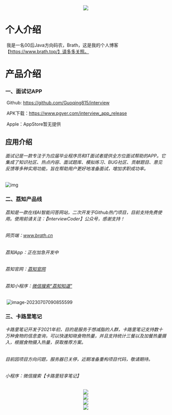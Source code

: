 <div align="center"> <img src="https://readme-typing-svg.herokuapp.com/?lines=为了更好的你，也为了更好的世界.&center=true&font=Roboto&size=27" /></div>

# 个人介绍

​		我是一名00后Java方向码农，Brath，这是我的个人博客【https://www.brath.top/】请多多关照。

# 产品介绍

### 	一、面试记APP

​			Github: https://github.com/Guoqing815/interview

​			APK下载：https://www.pgyer.com/interview_app_release

​			Apple：AppStore暂无提供

## 应用介绍

######  			面试记是一款专注于为应届毕业程序员和IT面试者提供全方位面试帮助的APP。它集成了知识社区、热点内容、面试题库、模拟练习、BUG社区、贡献题目、意见反馈等多种实用功能，旨在帮助用户更好地准备面试，增加求职成功率。

![img](https://cdn-app-screenshot.pgyer.com/3/b/7/f/5/3b7f592e5961621bfdcf4045ad8ce6c0?x-oss-process=image/resize,m_lfit,h_528,w_528/format,jpg)

### 	二、荔知产品线

###### 			荔知是一款在线AI智能问答网站，二次开发于Github热门项目，目前支持免费使用。使用前请关注：【InterviewCoder】公众号，感谢支持！

###### 			 网页端：www.brath.cn

###### 			 荔知App：正在加急开发中

######      		荔知官网：<a href="https://meznymppws.cloudpages.cn/">荔知官网</a>

######     		 荔知小程序：<a href="https://mp.weixin.qq.com/s/si1B9RdcUP9lkJR-49540w">微信搜索“荔知知道”</a>

​				![image-20230707090855599](https://brath4.oss-cn-shenzhen.aliyuncs.com/picgo/image-20230707090855599.png)

### 	三、卡路里笔记

###### 				卡路里笔记开发于2021年初，目的是服务于想减脂的人群，卡路里笔记支持数十万种食物的信息查询，可以快速知晓食物热量，并且支持统计三餐以及加餐热量摄入，根据食物摄入热量，获取推荐方案。

###### 				目前因项目方向问题，服务器已关停，近期准备重构项目代码，敬请期待。

###### 				小程序：微信搜索【卡路里轻享笔记】
<div align="center"> <img src="https://readme-typing-svg.herokuapp.com/?lines=分割线在这···&center=true&font=Roboto&size=27" /></div>
<div align="center"> <img src="https://github-readme-stats.vercel.app/api?username=Guoqing815&show_icons=true&theme=tokyonight" /> </div>
<div align="center"> <img src="https://github-readme-stats.vercel.app/api/top-langs/?username=Guoqing815b" /> </div>
<div align="center"> <img src="https://github-readme-streak-stats.herokuapp.com/?user=Guoqing815" /> </div>


































